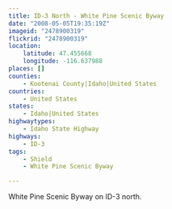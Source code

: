 ```yaml
---
title: ID-3 North - White Pine Scenic Byway
date: "2008-05-05T19:35:19Z"
imageid: "2478900319"
flickrid: "2478900319"
location:
    latitude: 47.455668
    longitude: -116.637988
places: []
counties:
    - Kootenai County|Idaho|United States
countries:
    - United States
states:
    - Idaho|United States
highwaytypes:
    - Idaho State Highway
highways:
    - ID-3
tags:
    - Shield
    - White Pine Scenic Byway

---
```

White Pine Scenic Byway on ID-3 north.